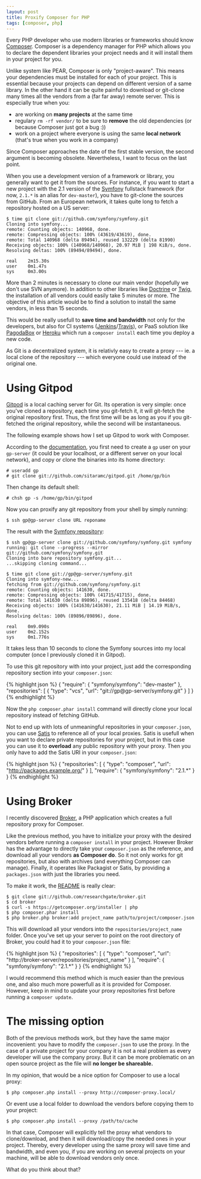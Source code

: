 ```yaml
---
layout: post
title: Proxify Composer for PHP
tags: [composer, php]
---
```


Every PHP developer who use modern libraries or frameworks should know
[Composer][]. Composer is a dependency manager for PHP which allows you to
declare the dependent libraries your project needs and it will install them in
your project for you.

Unlike system like PEAR, Composer is only "project-aware". This means your
dependencies must be installed for each of your project. This is essential
because your projects can depend on different version of a same library. In the
other hand it can be quite painful to download or git-clone many times all the
vendors from a (far far away) remote server. This is especially true when you:

- are working on **many projects** at the same time
- regulary `rm -rf vendor/` to be sure to **remove** the old dependencies (or
  because Composer just got a bug :))
- work on a project where everyone is using the same **local network** (that's
  true when you work in a company)

Since Composer approaches the date of the first stable version, the second
argument is becoming obsolete. Nevertheless, I want to focus on the last
point.

When you use a development version of a framework or library, you generally
want to get it from the sources. For instance, if you want to start a new
project with the 2.1 version of the [Symfony][] fullstack framework (for now,
`2.1.*` is an alias for `dev-master`), you have to git-clone the sources from
GitHub. From an European network, it takes quite long to fetch a repository
hosted on a US server:

    $ time git clone git://github.com/symfony/symfony.git
    Cloning into symfony...
    remote: Counting objects: 140968, done.
    remote: Compressing objects: 100% (43619/43619), done.
    remote: Total 140968 (delta 89494), reused 132229 (delta 81990)
    Receiving objects: 100% (140968/140968), 20.97 MiB | 198 KiB/s, done.
    Resolving deltas: 100% (89494/89494), done.

    real    2m15.30s
    user    0m1.47s
    sys     0m3.00s

More than 2 minutes is necessary to clone our main vendor (hopefully we don't
use SVN anymore). In addition to other libraries like [Doctrine][] or [Twig][],
the installation of all vendors could easily take 5 minutes or more. The
objective of this article would be to find a solution to install the same
vendors, in less than 15 seconds.

This would be really usefull to **save time and bandwidth** not only for the
developers, but also for CI systems ([Jenkins][]/[Travis][]), or PaaS solution
like [PagodaBox][] or [Heroku][] which run a `composer install` each time you
deploy a new code.

As Git is a decentralized system, it is relativly easy to create a proxy ---
ie. a local clone of the repository --- which everyone could use instead of the
original one.

# Using Gitpod

[Gitpod][] is a local caching server for Git. Its operation is very simple:
once you've cloned a repository, each time you git-fetch it, it will git-fetch
the original repository first. Thus, the first time will be as long as you if
you git-fetched the original repository, while the second will be
instantaneous.

The following example shows how I set up Gitpod to work with Composer.

According to the [documentation](https://github.com/sitaramc/gitpod#readme),
you first need to create a `gp` user on your `gp-server` (it could be your
localhost, or a different server on your local network), and copy or clone the
binaries into its home directory:

    # useradd gp
    # git clone git://github.com/sitaramc/gitpod.git /home/gp/bin

Then change its default shell:

    # chsh gp -s /home/gp/bin/gitpod

Now you can proxify any git repository from your shell by simply running:

    $ ssh gp@gp-server clone URL reponame

The result with the [Symfony repository](https://github.com/symfony/symfony):

    $ ssh gp@gp-server clone git://github.com/symfony/symfony.git symfony
    running: git clone --progress --mirror git://github.com/symfony/symfony.git
    Cloning into bare repository symfony.git...
    ...skipping cloning command...

    $ time git clone git://gp@gp-server/symfony.git
    Cloning into symfony-new...
    fetching from git://github.com/symfony/symfony.git
    remote: Counting objects: 141630, done.
    remote: Compressing objects: 100% (41715/41715), done.
    remote: Total 141630 (delta 89896), reused 135418 (delta 84468)
    Receiving objects: 100% (141630/141630), 21.11 MiB | 14.19 MiB/s, done.
    Resolving deltas: 100% (89896/89896), done.

    real    0m9.090s
    user    0m2.152s
    sys     0m1.776s

It takes less than 10 seconds to clone the Symfony sources into my local
computer (once I previously cloned it in Gitpod).

To use this git repository with into your project, just add the corresponding
repository section into your `composer.json`:

{% highlight json %}
{
    "require": {
        "symfony/symfony": "dev-master"
    },
    "repositories": [
        {
            "type": "vcs",
            "url":  "git://gp@gp-server/symfony.git"
        }
    ]
}
{% endhighlight %}

Now the `php composer.phar install` command will directly clone your local
repository instead of fetching GitHub.

Not to end up with lots of unmeaningful repositories in your `composer.json`,
you can use [Satis][] to reference all of your local proxies. Satis is usefull
when you want to declare private repositories for your project, but in this
case you can use it to **overload** any public repository with your proxy.
Then you only have to add the Satis URI in your `composer.json`:

{% highlight json %}
{
    "repositories": [
        {
            "type": "composer",
            "url": "http://packages.example.org/"
        }
    ],
    "require": {
        "symfony/symfony": "2.1.*"
    }
}
{% endhighlight %}

# Using Broker

I recently discovered [Broker][], a PHP application which creates a full
repository proxy for Composer.

Like the previous method, you have to initialize your proxy with the desired
vendors before running a `composer install` in your project. However Broker
has the advantage to directly take your `composer.json` as the reference, and
download all your vendors **as Composer do**. So it not only works for git
repositories, but also with archives (and everything Composer can manage).
Finally, it operates like Packagist or Satis, by providing a `packages.json`
with just the libraries you need.

To make it work, the [README](https://github.com/researchgate/broker#readme)
is really clear:

    $ git clone git://github.com/researchgate/broker.git
    $ cd broker
    $ curl -s https://getcomposer.org/installer | php
    $ php composer.phar install
    $ php broker.php broker:add project_name path/to/project/composer.json

This will download all your vendors into the `repositories/project_name`
folder. Once you've set up your server to point on the root directory of
Broker, you could had it to your `composer.json` file:

{% highlight json %}
{
    "repositories": [
        {
            "type": "composer",
            "url": "http://broker-server/repositories/project_name"
        }
    ],
    "require": {
        "symfony/symfony": "2.1.*"
    }
}
{% endhighlight %}

I would recommend this method which is much easier than the previous one, and
also much more powerfull as it is provided for Composer. However, keep in mind
to update your proxy repositories first before running a `composer update`.

# The missing option

Both of the previous methods work, but they have the same major incovenient:
you have to modify the `composer.json` to use the proxy. In the case of
a private project for your company it is not a real problem as every developer
will use the company proxy. But it can be more problematic on an open source
project as the file will **no longer be shareable.**

In my opinion, that would be a nice option for Composer to use a local proxy:

    $ php composer.php install --proxy http://composer-proxy.local/

Or event use a local folder to download the vendors before copying them to
your project:

    $ php composer.php install --proxy /path/to/cache

In that case, Composer will explicitly tell the proxy what vendors to
clone/download, and then it will download/copy the needed ones in your
project. Thereby, every developer using the same proxy will save time and
bandwidth, and even you, if you are working on several projects on your
machine, will be able to download vendors only once.

What do you think about that?

[composer]: http://getcomposer.org/
[symfony]: http://symfony.com/
[doctrine]: https://github.com/doctrine/doctrine2
[twig]: http://github.com/fabpot/Twig
[pagodabox]: http://henrik.bjrnskov.dk/using-composer-on-pagodabox/
[heroku]: http://bergie.iki.fi/blog/using_composer_to_manage_dependencies_in_heroku_php_apps/
[jenkins]: http://jenkins-ci.org/
[travis]: http://travis-ci.org/
[gitpod]: https://github.com/sitaramc/gitpod
[satis]: http://getcomposer.org/doc/articles/handling-private-packages-with-satis.md
[broker]: https://github.com/researchgate/broker
